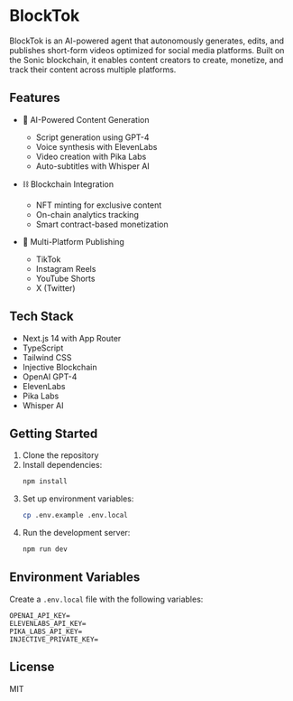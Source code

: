 # BlockTok

BlockTok is an AI-powered agent that autonomously generates, edits, and publishes short-form videos optimized for social media platforms. Built on the Sonic blockchain, it enables content creators to create, monetize, and track their content across multiple platforms.

## Features

- 🤖 AI-Powered Content Generation

  - Script generation using GPT-4
  - Voice synthesis with ElevenLabs
  - Video creation with Pika Labs
  - Auto-subtitles with Whisper AI

- ⛓️ Blockchain Integration

  - NFT minting for exclusive content
  - On-chain analytics tracking
  - Smart contract-based monetization

- 📱 Multi-Platform Publishing
  - TikTok
  - Instagram Reels
  - YouTube Shorts
  - X (Twitter)

## Tech Stack

- Next.js 14 with App Router
- TypeScript
- Tailwind CSS
- Injective Blockchain
- OpenAI GPT-4
- ElevenLabs
- Pika Labs
- Whisper AI

## Getting Started

1. Clone the repository
2. Install dependencies:
   ```bash
   npm install
   ```
3. Set up environment variables:
   ```bash
   cp .env.example .env.local
   ```
4. Run the development server:
   ```bash
   npm run dev
   ```

## Environment Variables

Create a `.env.local` file with the following variables:

```env
OPENAI_API_KEY=
ELEVENLABS_API_KEY=
PIKA_LABS_API_KEY=
INJECTIVE_PRIVATE_KEY=
```

## License

MIT
